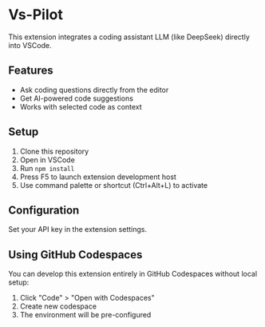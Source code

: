 # Vs-Pilot

This extension integrates a coding assistant LLM (like DeepSeek) directly into VSCode.

## Features

- Ask coding questions directly from the editor
- Get AI-powered code suggestions
- Works with selected code as context

## Setup

1. Clone this repository
2. Open in VSCode
3. Run `npm install`
4. Press F5 to launch extension development host
5. Use command palette or shortcut (Ctrl+Alt+L) to activate

## Configuration

Set your API key in the extension settings.

## Using GitHub Codespaces

You can develop this extension entirely in GitHub Codespaces without local setup:

1. Click "Code" > "Open with Codespaces"
2. Create new codespace
3. The environment will be pre-configured
